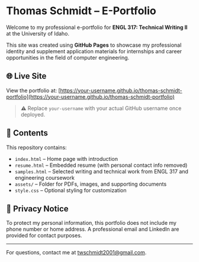 # Thomas Schmidt – E-Portfolio

Welcome to my professional e-portfolio for **ENGL 317: Technical Writing II** at the University of Idaho.

This site was created using **GitHub Pages** to showcase my professional identity and supplement application materials for internships and career opportunities in the field of computer engineering.

## 🌐 Live Site

View the portfolio at: [https://your-username.github.io/thomas-schmidt-portfolio](https://your-username.github.io/thomas-schmidt-portfolio)

> ⚠️ Replace `your-username` with your actual GitHub username once deployed.

## 📂 Contents

This repository contains:
- `index.html` – Home page with introduction
- `resume.html` – Embedded resume (with personal contact info removed)
- `samples.html` – Selected writing and technical work from ENGL 317 and engineering coursework
- `assets/` – Folder for PDFs, images, and supporting documents
- `style.css` – Optional styling for customization

## 🔐 Privacy Notice

To protect my personal information, this portfolio does not include my phone number or home address. A professional email and LinkedIn are provided for contact purposes.

---

For questions, contact me at [twschmidt2001@gmail.com](mailto:twschmidt2001@gmail.com).
